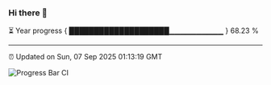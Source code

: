 ### Hi there 👋

⏳ Year progress { ████████████████████▁▁▁▁▁▁▁▁▁▁ } 68.23 %

---

⏰ Updated on Sun, 07 Sep 2025 01:13:19 GMT

![Progress Bar CI](https://github.com/liununu/liununu/workflows/Progress%20Bar%20CI/badge.svg)
